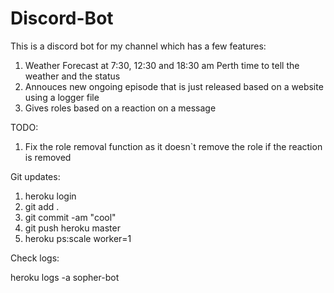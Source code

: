 # Discord-Bot
This is a discord bot for my channel which has a few features:
1. Weather Forecast at 7:30, 12:30 and 18:30 am Perth time to tell the weather and the status
2. Annouces new ongoing episode that is just released based on a website using a logger file
3. Gives roles based on a reaction on a message

TODO:
1. Fix the role removal function as it doesn`t remove the role if the reaction is removed

Git updates:

1. heroku login
2. git add .
3. git commit -am "cool"
4. git push heroku master
5. heroku ps:scale worker=1

Check logs:

heroku logs -a sopher-bot

